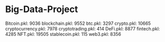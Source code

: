 # Big-Data-Project

Bitcoin.pkl: 9036
blockchain.pkl: 9552
btc.pkl: 3297
crypto.pkl: 10665
cryptocurrency.pkl: 7978
cryptotrading.pkl: 414
DeFi.pkl: 8877
fintech.pkl: 4285
NFT.pkl: 19505
stablecoin.pkl: 115
web3.pkl: 8356